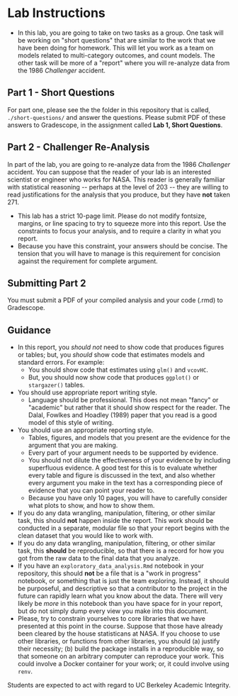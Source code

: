 # Lab Instructions

- In this lab, you are going to take on two tasks as a group. One task will be working on "short questions" that are similar to the work that we have been doing for homework. This will let you work as a team on models related to multi-category outcomes, and count models. The other task will be more of a "report" where you will re-analyze data from the 1986 *Challenger* accident.

## Part 1 - Short Questions  

For part one, please see the the folder in this repository that is called, `./short-questions/` and answer the questions. Please submit PDF of these answers to Gradescope, in the assignment called **Lab 1, Short Questions**. 

## Part 2 - Challenger Re-Analysis

In part of the lab, you are going to re-analyze data from the 1986 *Challenger* accident. You can suppose that the reader of your lab is an interested scientist or engineer who works for NASA. This reader is generally familiar with statistical reasoning -- perhaps at the level of 203 -- they are willing to read justifications for the analysis that you produce, but they have **not** taken 271. 
- This lab has a strict 10-page limit. Please do not modify fontsize, margins, or line spacing to try to squeeze more into this report. Use the constraints to focus your analysis, and to require a clarity in what you report. 
- Because you have this constraint, your answers should be concise. The tension that you will have to manage is this requirement for concision against the requirement for complete argument. 

## Submitting Part 2 

You must submit a PDF of your compiled analysis and your code (.rmd) to Gradescope.

## Guidance

- In this report, you _should not_ need to show code that produces figures or tables; but, you _should_ show code that estimates models and standard errors. For example:
  - You should show code that estimates using `glm()` and `vcovHC`. 
  - But, you should now show code that produces `ggplot()` or `stargazer()` tables.
- You should use appropriate report writing style. 
  - Language should be professional. This does not mean "fancy" or "academic" but rather that it should show respect for the reader. The Dalal, Fowlkes and Hoadley (1989) paper that you read is a good model of this style of writing. 
- You should use an appropriate reporting style. 
  - Tables, figures, and models that you present are the evidence for the argument that you are making. 
  - Every part of your argument needs to be supported by evidence. 
  - You should not dilute the effectiveness of your evidence by including superfluous evidence. A good test for this is to evaluate whether every table and figure is discussed in the text, and also whether every argument you make in the text has a corresponding piece of evidence that you can point your reader to. 
  - Because you have only 10 pages, you will have to carefully consider what plots to show, and how to show them. 
- If you do any data wrangling, manipulation, filtering, or other similar task, this should **not** happen inside the report. This work should be conducted in a separate, modular file so that your report begins with the clean dataset that you would like to work with. 
- If you do any data wrangling, manipulation, filtering, or other similar task, this **should** be reproducible, so that there is a record for how you got from the raw data to the final data that you analyze. 
- If you have an `exploratory_data_analysis.Rmd` notebook in your repository, this should **not** be a file that is a "work in progress" notebook, or something that is just the team exploring. Instead, it should be purposeful, and descriptive so that a contributor to the project in the future can rapidly learn what you know about the data. There will very likely be _more_ in this notebook than you have space for in your report, but do not simply dump every view you make into this document. 
- Please, try to constrain yourselves to core libraries that we have presented at this point in the course. Suppose that those have already been cleared by the house statisticans at NASA. If you choose to use other libraries, or functions from other libraries, you should (a) justify their necessity; (b) build the package installs in a reproducible way, so that someone on an arbitrary computer can reproduce your work. This could involve a Docker container for your work; or, it could involve using `renv`. 

Students are expected to act with regard to UC Berkeley Academic Integrity.
